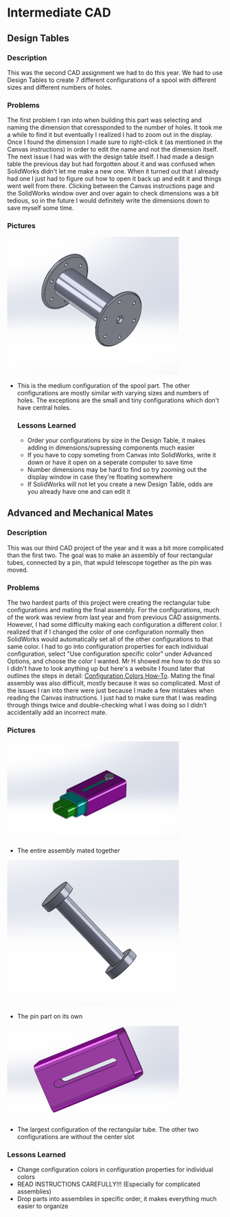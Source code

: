 # Intermediate CAD

## Design Tables

  ### Description
  This was the second CAD assignment we had to do this year. We had to use Design Tables to create 7 different configurations of a spool with different sizes and different numbers of holes.

  ### Problems
  The first problem I ran into when building this part was selecting and naming the dimension that coressponded to the number of holes. It took me a while to find it but eventually I realized I had to zoom out in the display. Once I found the dimension I made sure to right-click it (as mentioned in the Canvas instructions) in order to edit the name and not the dimension itself. The next issue I had was with the design table itself. I had made a design table the previous day but had forgotten about it and was confused when SolidWorks didn't let me make a new one. When it turned out that I already had one I just had to figure out how to open it back up and edit it and things went well from there. Clicking between the Canvas instructions page and the SolidWorks window over and over again to check dimensions was a bit tedious, so in the future I would definitely write the dimensions down to save myself some time. 

  ### Pictures

<img src = "https://github.com/gwyatt40/IntermediateCAD/blob/master/Media/DesignTablesMedium.png" width="400">

- This is the medium configuration of the spool part. The other configurations are mostly similar with varying sizes and numbers of holes. The exceptions are the small and tiny configurations which don't have central holes. 
  
  ### Lessons Learned
  
  - Order your configurations by size in the Design Table, it makes adding in dimensions/supressing components much easier
  - If you have to copy someting from Canvas into SolidWorks, write it down or have it open on a seperate computer to save time
  - Number dimensions may be hard to find so try zooming out the display window in case they're floating somewhere
  - If SolidWorks will not let you create a new Design Table, odds are you already have one and can edit it

## Advanced and Mechanical Mates

 ### Description
 This was our third CAD project of the year and it was a bit more complicated than the first two. The goal was to make an assembly of four rectangular tubes, connected by a pin, that wpuld telescope together as the pin was moved. 
 
 ### Problems
 The two hardest parts of this project were creating the rectangular tube configurations and mating the final assembly. For the configurations, much of the work was review from last year and from previous CAD assignments. However, I had some difficulty making each configuration a different color. I realized that if I changed the color of one configuration normally then SolidWorks would automatically set all of the other configurations to that same color. I had to go into configuration properties for each individual configuration, select "Use configuration specific color" under Advanced Options, and choose the color I wanted. Mr H showed me how to do this so I didn't have to look anything up but here's a website I found later that outlines the steps in detail: [Configuration Colors How-To](https://www.cati.com/blog/2016/06/solidworks-configuration-specific-color/). Mating the final assembly was also difficult, mostly because it was so complicated. Most of the issues I ran into there were just because I made a few mistakes when reading the Canvas instructions. I just had to make sure that I was reading through things twice and double-checking what I was doing so I didn't accidentally add an incorrect mate. 
 
 ### Pictures
 <img src = "https://github.com/gwyatt40/IntermediateCAD/blob/master/Media/AdvancedMechanicalAssembly.png" width="400">

- The entire assembly mated together


<img src = "https://github.com/gwyatt40/IntermediateCAD/blob/master/Media/AdvancedMechanicalPin.png" width="400">

- The pin part on its own


<img src = "https://github.com/gwyatt40/IntermediateCAD/blob/master/Media/AdvancedMechanicalTube.png" width="400">


- The largest configuration of the rectangular tube. The other two configurations are without the center slot

 ### Lessons Learned
 - Change configuration colors in configuration properties for individual colors
 - READ INSTRUCTIONS CAREFULLY!!! (Especially for complicated assemblies) 
 - Drop parts into assemblies in specific order, it makes everything much easier to organize
 
 
 
